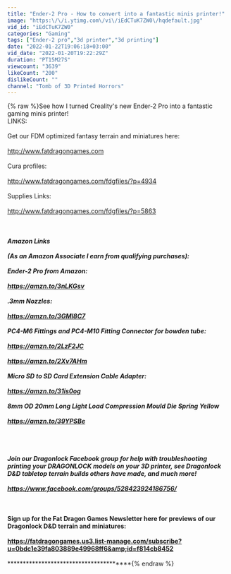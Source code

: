 ```yaml
---
title: "Ender-2 Pro - How to convert into a fantastic minis printer!"
image: "https:\/\/i.ytimg.com\/vi\/iEdCTuK7ZW0\/hqdefault.jpg"
vid_id: "iEdCTuK7ZW0"
categories: "Gaming"
tags: ["Ender-2 pro","3d printer","3d printing"]
date: "2022-01-22T19:06:18+03:00"
vid_date: "2022-01-20T19:22:29Z"
duration: "PT15M27S"
viewcount: "3639"
likeCount: "200"
dislikeCount: ""
channel: "Tomb of 3D Printed Horrors"
---
```

{% raw %}See how I turned Creality's new Ender-2 Pro into a fantastic gaming minis printer!<br />LINKS:<br /><br />Get our FDM optimized fantasy terrain and miniatures here:<br /><br /><a rel="nofollow" target="blank" href="http://www.fatdragongames.com">http://www.fatdragongames.com</a><br /><br />Cura profiles:<br /><br /><a rel="nofollow" target="blank" href="http://www.fatdragongames.com/fdgfiles/?p=4934">http://www.fatdragongames.com/fdgfiles/?p=4934</a><br /><br />Supplies Links:<br /><br /><a rel="nofollow" target="blank" href="http://www.fatdragongames.com/fdgfiles/?p=5863">http://www.fatdragongames.com/fdgfiles/?p=5863</a><br /><br />**************************************************************************************************<br /><br />Amazon Links<br /><br />(As an Amazon Associate I earn from qualifying purchases):<br /><br />Ender-2 Pro from Amazon:<br /><br /><a rel="nofollow" target="blank" href="https://amzn.to/3nLKGsv">https://amzn.to/3nLKGsv</a><br /><br />.3mm Nozzles:<br /><br /><a rel="nofollow" target="blank" href="https://amzn.to/3GMI8C7">https://amzn.to/3GMI8C7</a><br /><br />PC4-M6 Fittings and PC4-M10 Fitting Connector for bowden tube:<br /><br /><a rel="nofollow" target="blank" href="https://amzn.to/2LzF2JC">https://amzn.to/2LzF2JC</a><br /><br /><a rel="nofollow" target="blank" href="https://amzn.to/2Xv7AHm">https://amzn.to/2Xv7AHm</a><br /><br />Micro SD to SD Card Extension Cable Adapter:<br /><br /><a rel="nofollow" target="blank" href="https://amzn.to/31is0og">https://amzn.to/31is0og</a><br /><br />8mm OD 20mm Long Light Load Compression Mould Die Spring Yellow <br /><br /><a rel="nofollow" target="blank" href="https://amzn.to/39YPSBe">https://amzn.to/39YPSBe</a><br /><br /><br />***********************************************************<br /><br />Join our Dragonlock Facebook group for help with troubleshooting printing your DRAGONLOCK models on your 3D printer, see Dragonlock D&amp;D tabletop terrain builds others have made, and much more!<br /><br /><a rel="nofollow" target="blank" href="https://www.facebook.com/groups/528423924186756/">https://www.facebook.com/groups/528423924186756/</a><br /><br />***********************************************************<br /><br />Sign up for the Fat Dragon Games Newsletter here for previews of our Dragonlock D&amp;D terrain and miniatures:<br /><br /><a rel="nofollow" target="blank" href="https://fatdragongames.us3.list-manage.com/subscribe?u=0bdc1e39fa803889e49968ff6&amp;id=f814cb8452">https://fatdragongames.us3.list-manage.com/subscribe?u=0bdc1e39fa803889e49968ff6&amp;id=f814cb8452</a><br /><br />***********************************************************{% endraw %}
